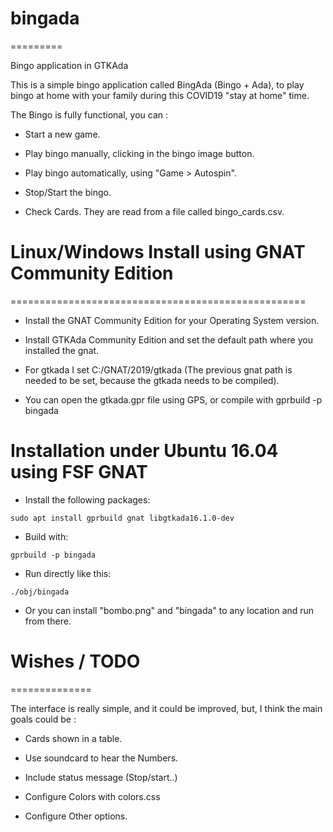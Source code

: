 # bingada
=========

Bingo application in GTKAda

This is a simple bingo application called BingAda (Bingo + Ada), to play bingo at home with your family during this COVID19 "stay at home" time.


The Bingo is fully functional, you can :

- Start a new game.

- Play bingo manually, clicking in the bingo image button.

- Play bingo automatically, using "Game > Autospin".

- Stop/Start the bingo.

- Check Cards. They are read from a file called bingo_cards.csv.


# Linux/Windows Install using GNAT Community Edition
===================================================

- Install the GNAT Community Edition for your Operating System version.

- Install GTKAda Community Edition and set the default path where you installed
  the gnat.

- For gtkada I set C:/GNAT/2019/gtkada (The previous gnat path is needed to be
set, because the gtkada needs to be compiled).

- You can open the gtkada.gpr file using GPS, or compile with gprbuild -p bingada

Installation under Ubuntu 16.04 using FSF GNAT
==============================================

- Install the following packages:
```
sudo apt install gprbuild gnat libgtkada16.1.0-dev
```
- Build with:
```
gprbuild -p bingada
```
- Run directly like this:
```
./obj/bingada
```
- Or you can install "bombo.png" and "bingada" to any location and run from there.

# Wishes / TODO
==============

The interface is really simple, and it could be improved, but, I think the main goals could be :

- Cards shown in a table.

- Use soundcard to hear the Numbers.

- Include status message (Stop/start..)

- Configure Colors with colors.css

- Configure Other options.



